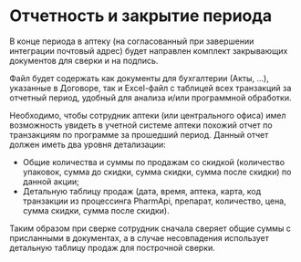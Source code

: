 # Отчетность и закрытие периода

В конце периода в аптеку (на согласованный при завершении интеграции почтовый адрес) будет направлен комплект закрывающих документов для сверки и на подпись.

Файл будет содержать как документы для бухгалтерии (Акты, ...), указанные в Договоре, так и Excel-файл с таблицей всех транзакций за отчетный период, удобный для анализа и/или программной обработки.

Необходимо, чтобы сотрудник аптеки (или центрального офиса) имел возможность увидеть в учетной системе аптеки похожий отчет по транзакциям по программе за прошедший период. Данный отчет должен иметь два уровня детализации:

* Общие количества и суммы по продажам со скидкой (количество упаковок, сумма до скидки, сумма скидки, сумма после скидки) по данной акции;
* Детальную таблицу продаж (дата, время, аптека, карта, код транзакции из процессинга PharmApi, препарат, количество, цена, сумма скидки, сумма после скидки).

Таким образом при сверке сотрудник сначала сверяет общие суммы с присланными в документах, а в случае несовпадения использует детальную таблицу продаж для построчной сверки.
